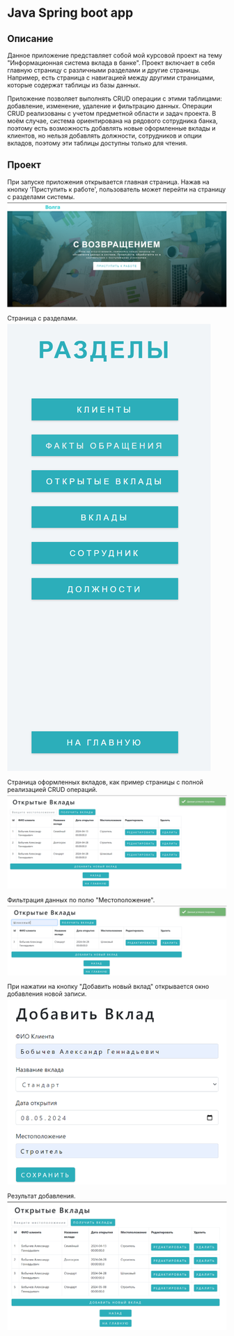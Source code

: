 <h1>Java Spring boot app</h1>
<h2>Описание</h2>
Данное приложение представляет собой мой курсовой проект на тему "Информационная система вклада в банке". Проект включает в себя главную страницу с различными разделами и другие страницы. Например, есть страница с навигацией между другими страницами, которые содержат таблицы из базы данных. 

Приложение позволяет выполнять CRUD операции с этими таблицами: добавление, изменение, удаление и фильтрацию данных. Операции CRUD реализованы с учетом предметной области и задач проекта. В моём случае, система ориентирована на рядового сотрудника банка, поэтому есть возможность добавлять новые оформленные вклады и клиентов, но нельзя добавлять должности, сотрудников и опции вкладов, поэтому эти таблицы доступны только для чтения.
<h2>Проект</h2>
<p style="margin-bottom: 5px;">
При запуске приложения открывается главная страница. Нажав на кнопку 'Приступить к работе', пользователь может перейти на страницу с разделами системы.
</p>
<img src="img/Главная.png" alt="Пример изображения">
<p style="margin-bottom: 5px;">
Страница с разделами.
</p>
<img src="img/разделы.png" alt="Пример изображения">
<p style="margin-bottom: 5px;">
Страница оформленных вкладов, как пример страницы с полной реализацией CRUD операций.
</p>
<img src="img/вклады.png" alt="Пример изображения">
<p style="margin-bottom: 5px;">
Фильтрация данных по полю "Местоположение".
</p>
<img src="img/фильтр.png" alt="Пример изображения">
<p style="margin-bottom: 5px;">
При нажатии на кнопку "Добавить новый вклад" открывается окно добавления новой записи.
</p>
<img src="img/добавление1.png" alt="Пример изображения">
<p style="margin-bottom: 5px;">
Результат добавления.
</p>
<img src="img/добавление2.png" alt="Пример изображения">
